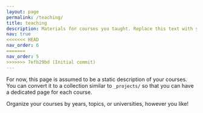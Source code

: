 ```yaml
---
layout: page
permalink: /teaching/
title: teaching
description: Materials for courses you taught. Replace this text with your description.
nav: true
<<<<<<< HEAD
nav_order: 6
=======
nav_order: 5
>>>>>>> 7efb29bd (Initial commit)
---
```


For now, this page is assumed to be a static description of your courses. You can convert it to a collection similar to `_projects/` so that you can have a dedicated page for each course.

Organize your courses by years, topics, or universities, however you like!
